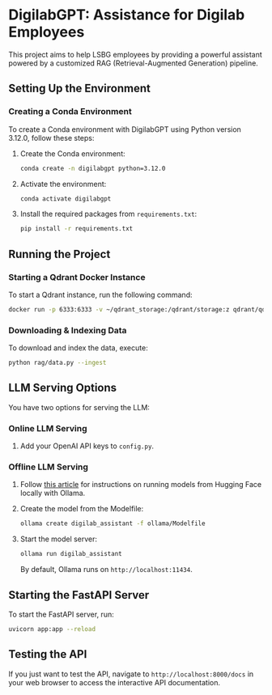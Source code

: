 # DigilabGPT: Assistance for Digilab Employees

This project aims to help LSBG employees by providing a powerful assistant powered by a customized RAG (Retrieval-Augmented Generation) pipeline.

## Setting Up the Environment

### Creating a Conda Environment

To create a Conda environment with DigilabGPT using Python version 3.12.0, follow these steps:

1. Create the Conda environment:
   ```bash
   conda create -n digilabgpt python=3.12.0
   ```

2. Activate the environment:
   ```bash
   conda activate digilabgpt
   ```

3. Install the required packages from `requirements.txt`:
   ```bash
   pip install -r requirements.txt
   ```

## Running the Project

### Starting a Qdrant Docker Instance

To start a Qdrant instance, run the following command:

```bash
docker run -p 6333:6333 -v ~/qdrant_storage:/qdrant/storage:z qdrant/qdrant
```

### Downloading & Indexing Data

To download and index the data, execute:
```bash
python rag/data.py --ingest
```

## LLM Serving Options

You have two options for serving the LLM:

### Online LLM Serving

1. Add your OpenAI API keys to `config.py`.

### Offline LLM Serving

1. Follow [this article](https://otmaneboughaba.com/posts/local-llm-ollama-huggingface/) for instructions on running models from Hugging Face locally with Ollama.

2. Create the model from the Modelfile:
   ```bash
   ollama create digilab_assistant -f ollama/Modelfile 
   ```

3. Start the model server:
   ```bash
   ollama run digilab_assistant
   ```

   By default, Ollama runs on `http://localhost:11434`.

## Starting the FastAPI Server

To start the FastAPI server, run:
```bash
uvicorn app:app --reload
```

## Testing the API

If you just want to test the API, navigate to `http://localhost:8000/docs` in your web browser to access the interactive API documentation.